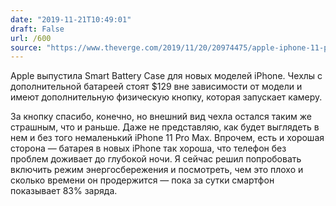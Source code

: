 ```yaml
---
date: "2019-11-21T10:49:01"
draft: False
url: /600
source: "https://www.theverge.com/2019/11/20/20974475/apple-iphone-11-pro-max-camera-smart-battery-case-shortcut-button"
---
```


Apple выпустила Smart Battery Case для новых моделей iPhone. Чехлы с дополнительной батареей стоят $129 вне зависимости от модели и имеют дополнительную физическую кнопку, которая запускает камеру.

За кнопку спасибо, конечно, но внешний вид чехла остался таким же страшным, что и раньше. Даже не представляю, как будет выглядеть в нем и без того немаленький iPhone 11 Pro Max. Впрочем, есть и хорошая сторона — батарея в новых iPhone так хороша, что телефон без проблем доживает до глубокой ночи. Я сейчас решил попробовать включить режим энергосбережения и посмотреть, чем это плохо и сколько времени он продержится — пока за сутки смартфон показывает 83% заряда.
